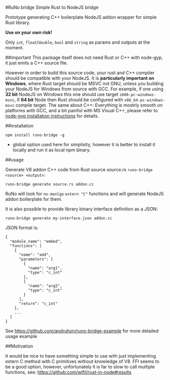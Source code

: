 #RuNo bridge Simple Rust to NodeJS bridge

Prototype generating C++ boilerplate NodeJS addon wrapper for simple Rust library.

**Use on your own risk!**

Only `int`, `float`/`double`, `bool` and `string` as params and outputs at the moment.

##important
This package itself does not need Rust or C++ with node-gyp, it just emits a C++ source file.

However in order to build this source code, your rust and C++ compiler should be compatible with your NodeJS. It is **particularly important on Windows**, where Rust target should be MSVC not GNU, unless you building your NodeJS for Windows from source with GCC. For example, if one using **32 bit** NodeJS on Windows this one should use target `i686-pc-windows-msvc`, if **64 bit** Node then Rust should be configured with `x86_64-pc-windows-msvc` compile target. The same about C++: Everything is mostrly smooth on platforms with GCC, and a bit painful with MS Visual C++, please refer to [node-gyp installation instructions](https://github.com/nodejs/node-gyp) for details.

##installation

    npm install runo-bridge -g

* global option used here for simplisity, however it is better to install it locally and run it as local npm binary.

##usage

Generate V8 addon C++ code from Rust source source.rs `runo-bridge <source> <output>`:

    runo-bridge generate source.rs addon.cc

RuNo will look for `no-manlge` `extern "C"` functions and will generate NodeJS addon boilerplate for them.

It is also possible to provide library binary interface definition as a JSON:

    runo-bridge generate my-interface.json addon.cc

JSON format is:

```
{
  "module_name": "embed",
  "functions": [
    {
      "name": "add",
      "parameters": [
        {
          "name": "arg1",
          "type": "c_int"
        },
        {
          "name": "arg2",
          "type": "c_int"
        }
      ],
      "return": "c_int"
    },
    ...
  ]
}
```

See https://github.com/andruhon/runo-bridge-example for more detailed usage example


##Motivation

It would be nice to have something simple to use with just implementing extern C method with C primitives without knowledge of V8. FFI seems to be a good option, however, unfortunately it is far to slow to call multiple functions, see: https://github.com/wtfil/rust-in-node#results
